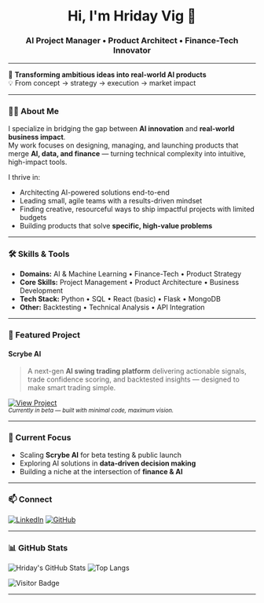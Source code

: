 <!-- Profile README for hriday29 -->

<h1 align="center">Hi, I'm Hriday Vig 👋</h1>
<h3 align="center">AI Project Manager • Product Architect • Finance-Tech Innovator</h3>

---

🚀 **Transforming ambitious ideas into real-world AI products**  
💡 From concept → strategy → execution → market impact

---

### 👨‍💻 About Me

I specialize in bridging the gap between **AI innovation** and **real-world business impact**.  
My work focuses on designing, managing, and launching products that merge **AI, data, and finance** — turning technical complexity into intuitive, high-impact tools.

I thrive in:
- Architecting AI-powered solutions end-to-end
- Leading small, agile teams with a results-driven mindset
- Finding creative, resourceful ways to ship impactful projects with limited budgets
- Building products that solve **specific, high-value problems**

---

### 🛠️ Skills & Tools

- **Domains:** AI & Machine Learning • Finance-Tech • Product Strategy
- **Core Skills:** Project Management • Product Architecture • Business Development
- **Tech Stack:** Python • SQL • React (basic) • Flask • MongoDB
- **Other:** Backtesting • Technical Analysis • API Integration

---

### 🌟 Featured Project

#### **Scrybe AI**
> A next-gen **AI swing trading platform** delivering actionable signals, trade confidence scoring, and backtested insights — designed to make smart trading simple.

[![View Project](https://img.shields.io/badge/View_on-GitHub-black?logo=github)](https://github.com/hriday29/Scrybe-AI)  
<sub>*Currently in beta — built with minimal code, maximum vision.*</sub>

---

### 🔭 Current Focus

- Scaling **Scrybe AI** for beta testing & public launch
- Exploring AI solutions in **data-driven decision making**
- Building a niche at the intersection of **finance & AI**

---

### 📫 Connect

[![LinkedIn](https://img.shields.io/badge/-LinkedIn-blue?logo=linkedin&style=flat-square)](https://www.linkedin.com/in/hridayvig)
[![GitHub](https://img.shields.io/badge/-GitHub-black?logo=github&style=flat-square)](https://github.com/hriday29)

---

### 📊 GitHub Stats

![Hriday's GitHub Stats](https://github-readme-stats.vercel.app/api?username=hriday29&show_icons=true&theme=radical)
![Top Langs](https://github-readme-stats.vercel.app/api/top-langs/?username=hriday29&layout=compact&theme=radical)

![Visitor Badge](https://visitor-badge.laobi.icu/badge?page_id=hriday29.hriday29)

---
<!-- Always building. Always learning. -->
